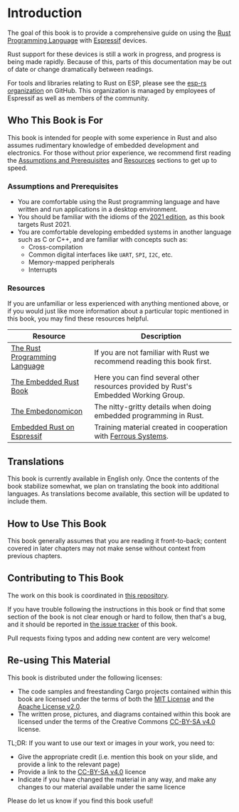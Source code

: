 # Introduction

The goal of this book is to provide a comprehensive guide on using the [Rust Programming Language][rust] with [Espressif][espressif] devices.

Rust support for these devices is still a work in progress, and progress is being made rapidly. Because of this, parts of this documentation may be out of date or change dramatically between readings.

For tools and libraries relating to Rust on ESP, please see the [esp-rs organization][esp-rs] on GitHub. This organization is managed by employees of Espressif as well as members of the community.

[rust]: https://www.rust-lang.org/
[espressif]: https://espressif.com/
[esp-rs]: https://github.com/esp-rs/

## Who This Book is For

This book is intended for people with some experience in Rust and also assumes rudimentary knowledge of embedded development and electronics. For those without prior experience, we recommend first reading the [Assumptions and Prerequisites][prerequisites] and [Resources][resources] sections to get up to speed.

[prerequisites]: #assumptions-and-prerequisites
[resources]: #resources

### Assumptions and Prerequisites

- You are comfortable using the Rust programming language and have written and run applications in a desktop environment.
- You should be familiar with the idioms of the [2021 edition][rust-2021], as this book targets Rust 2021.
- You are comfortable developing embedded systems in another language such as C or C++, and are familiar with concepts such as:
  - Cross-compilation
  - Common digital interfaces like `UART`, `SPI`, `I2C`, etc.
  - Memory-mapped peripherals
  - Interrupts

[rust-2021]: https://doc.rust-lang.org/edition-guide/rust-2021/index.html

### Resources

If you are unfamiliar or less experienced with anything mentioned above, or if you would just like more information about a particular topic mentioned in this book, you may find these resources helpful.

| Resource                                     | Description                                                                          |
| -------------------------------------------- | ------------------------------------------------------------------------------------ |
| [The Rust Programming Language][rust-book]   | If you are not familiar with Rust we recommend reading this book first.              |
| [The Embedded Rust Book][embedded-rust-book] | Here you can find several other resources provided by Rust's Embedded Working Group. |
| [The Embedonomicon][embedonomicon]           | The nitty-gritty details when doing embedded programming in Rust.                    |
| [Embedded Rust on Espressif][std-training]   | Training material created in cooperation with [Ferrous Systems][ferrous-systems].    |

[rust-book]: https://doc.rust-lang.org/book/
[embedded-rust-book]: https://docs.rust-embedded.org/book/index.html
[embedonomicon]: https://docs.rust-embedded.org/embedonomicon/
[std-training]: https://esp-rs.github.io/std-training/
[ferrous-systems]: https://ferrous-systems.com/

## Translations

This book is currently available in English only. Once the contents of the book stabilize somewhat, we plan on translating the book into additional languages. As translations become available, this section will be updated to include them.

## How to Use This Book

This book generally assumes that you are reading it front-to-back; content covered in later chapters may not make sense without context from previous chapters.

## Contributing to This Book

The work on this book is coordinated in [this repository][book-repository].

If you have trouble following the instructions in this book or find that some section of the book is not clear enough or hard to follow, then that's a bug, and it should be reported in [the issue tracker][book-issues] of this book.

Pull requests fixing typos and adding new content are very welcome!

[book-issues]: https://github.com/esp-rs/book/issues/
[book-repository]: https://github.com/esp-rs/book

## Re-using This Material

This book is distributed under the following licenses:

- The code samples and freestanding Cargo projects contained within this book are licensed under the terms of both the [MIT License][mit-license] and the [Apache License v2.0][apache-license].
- The written prose, pictures, and diagrams contained within this book are licensed under the terms of the Creative Commons [CC-BY-SA v4.0][cc-license] license.

TL;DR: If you want to use our text or images in your work, you need to:

- Give the appropriate credit (i.e. mention this book on your slide, and provide a link to the relevant page)
- Provide a link to the [CC-BY-SA v4.0][cc-license] licence
- Indicate if you have changed the material in any way, and make any changes to our material available under the same licence

Please do let us know if you find this book useful!

[mit-license]: https://opensource.org/licenses/MIT
[apache-license]: http://www.apache.org/licenses/LICENSE-2.0
[cc-license]: https://creativecommons.org/licenses/by-sa/4.0/legalcode
